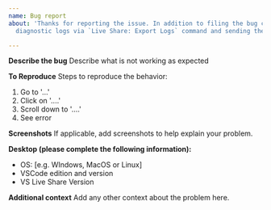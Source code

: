 ```yaml
---
name: Bug report
about: 'Thanks for reporting the issue. In addition to filing the bug consider exporting
  diagnostic logs via `Live Share: Export Logs` command and sending the file to <vsls-feedback@microsoft.com>'

---
```


**Describe the bug**
Describe what is not working as expected

**To Reproduce**
Steps to reproduce the behavior:
1. Go to '...'
2. Click on '....'
3. Scroll down to '....'
4. See error

**Screenshots**
If applicable, add screenshots to help explain your problem.

**Desktop (please complete the following information):**
 - OS: [e.g. WIndows, MacOS or Linux]
 - VSCode edition and version
 - VS Live Share Version

**Additional context**
Add any other context about the problem here.
